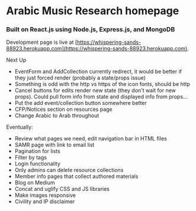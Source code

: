 # Arabic Music Research homepage

### Built on React.js using Node.js, Express.js, and MongoDB

Development page is live at [https://whispering-sands-88923.herokuapp.com](https://whispering-sands-88923.herokuapp.com).

Next Up
* EventForm and AddCollection currently redirect, it would be better if they just forced render (probably a state/props issue)
* Something is odd with the http vs https of the icon fonts, should be http
* Cancel buttons for edits render new state (they don't wait for new props). Could pull form info from state and displayed info from props...
* Put the add event/collection button somewhere better
* CFP/Notices section on resources page
* Change Arabic to Arab throughout


Eventually:
* Review what pages we need, edit navigation bar in HTML files
* SAMR page with link to email list
* Pagination for lists
* Filter by tags
* Login functionality
* Only admins can delete resource collections
* Member info pages that collect authored materials
* Blog on Medium
* Concat and uglify CSS and JS libraries
* Make images responsive
* Civility and IP disclaimer
